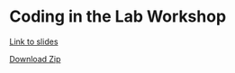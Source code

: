 # Coding in the Lab Workshop

[Link to slides](http://slides.com/scotttolksdorf/coding-in-the-lab)

[Download Zip](https://dl.dropboxusercontent.com/u/562800/BGSA%20Workshop.zip)





